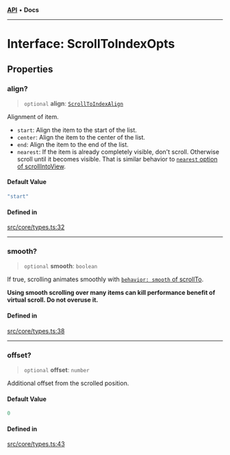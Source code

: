 [**API**](../../API.md) • **Docs**

***

# Interface: ScrollToIndexOpts

## Properties

### align?

> `optional` **align**: [`ScrollToIndexAlign`](../type-aliases/ScrollToIndexAlign.md)

Alignment of item.

- `start`: Align the item to the start of the list.
- `center`: Align the item to the center of the list.
- `end`: Align the item to the end of the list.
- `nearest`: If the item is already completely visible, don't scroll. Otherwise scroll until it becomes visible. That is similar behavior to [`nearest` option of scrollIntoView](https://developer.mozilla.org/en-US/docs/Web/API/Element/scrollIntoView).

#### Default Value

```ts
"start"
```

#### Defined in

[src/core/types.ts:32](https://github.com/inokawa/virtua/blob/da030dacd100511f676477a3b0a55aed96ffd083/src/core/types.ts#L32)

***

### smooth?

> `optional` **smooth**: `boolean`

If true, scrolling animates smoothly with [`behavior: smooth` of scrollTo](https://developer.mozilla.org/en-US/docs/Web/API/Element/scrollTo#behavior).

**Using smooth scrolling over many items can kill performance benefit of virtual scroll. Do not overuse it.**

#### Defined in

[src/core/types.ts:38](https://github.com/inokawa/virtua/blob/da030dacd100511f676477a3b0a55aed96ffd083/src/core/types.ts#L38)

***

### offset?

> `optional` **offset**: `number`

Additional offset from the scrolled position.

#### Default Value

```ts
0
```

#### Defined in

[src/core/types.ts:43](https://github.com/inokawa/virtua/blob/da030dacd100511f676477a3b0a55aed96ffd083/src/core/types.ts#L43)
